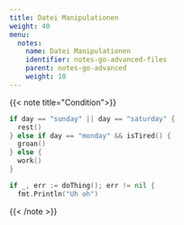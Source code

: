 ```yaml
---
title: Datei Manipulationen
weight: 40
menu:
  notes:
    name: Datei Manipulationen
    identifier: notes-go-advanced-files
    parent: notes-go-advanced
    weight: 10
---
```


<!-- Condition -->
{{< note title="Condition">}}

```go
if day == "sunday" || day == "saturday" {
  rest()
} else if day == "monday" && isTired() {
  groan()
} else {
  work()
}
```

```go
if _, err := doThing(); err != nil {
  fmt.Println("Uh oh")
```

{{< /note >}}